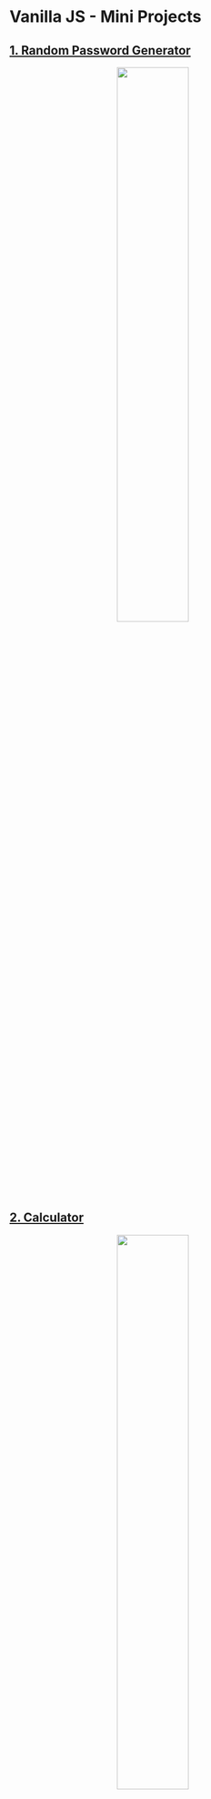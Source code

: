 # Vanilla JS - Mini Projects

## [1. Random Password Generator](./random-password-generator)

<p align="center"><img src = "https://user-images.githubusercontent.com/76716519/131508002-15b358ef-7ca4-4242-bc3b-1cc4c549da08.gif" width="50%"></p>
<br/>

## [2. Calculator](./calculator)

<p align="center"><img src = "https://user-images.githubusercontent.com/76716519/132006016-d983c215-ccf7-49fd-9db6-6d7e7a886d76.gif" width="50%"></p>
